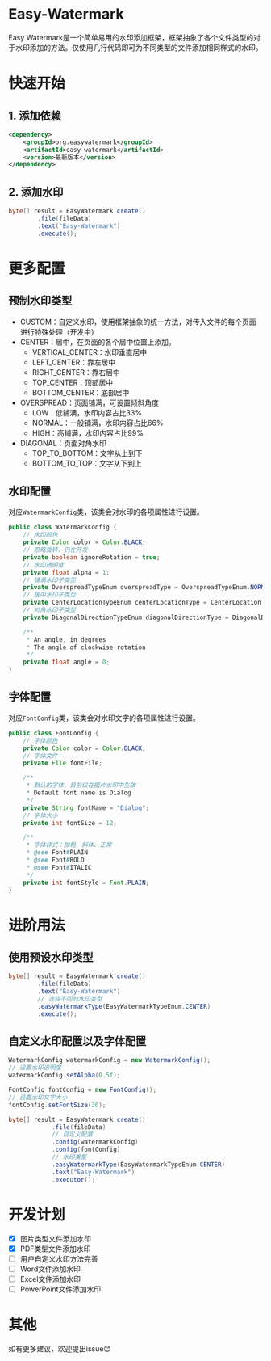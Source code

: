# Easy-Watermark
Easy Watermark是一个简单易用的水印添加框架，框架抽象了各个文件类型的对于水印添加的方法。仅使用几行代码即可为不同类型的文件添加相同样式的水印。
# 快速开始
## 1. 添加依赖
```xml
<dependency>
    <groupId>org.easywatermark</groupId>
    <artifactId>easy-watermark</artifactId>
    <version>最新版本</version>
</dependency>
```
## 2. 添加水印
```java
byte[] result = EasyWatermark.create()
        .file(fileData)
        .text("Easy-Watermark")
        .execute();
```
# 更多配置
## 预制水印类型

- CUSTOM：自定义水印，使用框架抽象的统一方法，对传入文件的每个页面进行特殊处理（开发中）
- CENTER：居中，在页面的各个居中位置上添加。
  - VERTICAL_CENTER：水印垂直居中
  - LEFT_CENTER：靠左居中
  - RIGHT_CENTER：靠右居中
  - TOP_CENTER：顶部居中
  - BOTTOM_CENTER：底部居中
- OVERSPREAD：页面铺满，可设置倾斜角度
  - LOW：低铺满，水印内容占比33%
  - NORMAL：一般铺满，水印内容占比66%
  - HIGH：高铺满，水印内容占比99%
- DIAGONAL：页面对角水印
  - TOP_TO_BOTTOM：文字从上到下
  - BOTTOM_TO_TOP：文字从下到上
## 水印配置
对应`WatermarkConfig`类，该类会对水印的各项属性进行设置。
```java
public class WatermarkConfig {
    // 水印颜色
    private Color color = Color.BLACK;
    // 忽略旋转，仍在开发
    private boolean ignoreRotation = true;
    // 水印透明度
    private float alpha = 1;
    // 铺满水印子类型
    private OverspreadTypeEnum overspreadType = OverspreadTypeEnum.NORMAL;
    // 居中水印子类型
    private CenterLocationTypeEnum centerLocationType = CenterLocationTypeEnum.VERTICAL_CENTER;
    // 对角水印子类型
    private DiagonalDirectionTypeEnum diagonalDirectionType = DiagonalDirectionTypeEnum.TOP_TO_BOTTOM;

    /**
     * An angle, in degrees
     * The angle of clockwise rotation
     */
    private float angle = 0;
}
```
## 字体配置
对应`FontConfig`类，该类会对水印文字的各项属性进行设置。
```java
public class FontConfig {
    // 字体颜色
    private Color color = Color.BLACK;
    // 字体文件
    private File fontFile;

    /**
     * 默认的字体，目前仅在图片水印中生效
     * Default font name is Dialog
     */
    private String fontName = "Dialog";
    // 字体大小
    private int fontSize = 12;

    /**
     * 字体样式：加粗、斜体、正常
     * @see Font#PLAIN
     * @see Font#BOLD
     * @see Font#ITALIC
     */
    private int fontStyle = Font.PLAIN;
}
```
# 进阶用法
## 使用预设水印类型
```java
byte[] result = EasyWatermark.create()
        .file(fileData)
        .text("Easy-Watermark")
        // 选择不同的水印类型
        .easyWatermarkType(EasyWatermarkTypeEnum.CENTER)
        .execute();
```
## 自定义水印配置以及字体配置
```java
WatermarkConfig watermarkConfig = new WatermarkConfig();
// 设置水印透明度
watermarkConfig.setAlpha(0.5f);

FontConfig fontConfig = new FontConfig();
// 设置水印文字大小
fontConfig.setFontSize(30);

byte[] result = EasyWatermark.create()
            .file(fileData)
            // 自定义配置
            .config(watermarkConfig)
            .config(fontConfig)
            // 水印类型
            .easyWatermarkType(EasyWatermarkTypeEnum.CENTER)
            .text("Easy-Watermark")
            .executor();
```
# 开发计划

- [x] 图片类型文件添加水印
- [x] PDF类型文件添加水印
- [ ] 用户自定义水印方法完善
- [ ] Word文件添加水印
- [ ] Excel文件添加水印
- [ ] PowerPoint文件添加水印
# 其他
如有更多建议，欢迎提出issue😊
